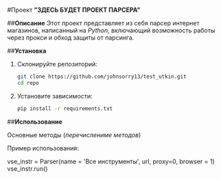 #Проект **"ЗДЕСЬ БУДЕТ ПРОЕКТ ПАРСЕРА"**

##**Описание**
Этот проект представляет из себя парсер интернет магазинов, написанный на *Python*, включающий возможность работы через прокси и обход защиты от парсинга.



##**Установка**
1. Склонируйте репозиторий:

    ```bash
    git clone https://github.com/johnsorry13/test_utkin.git
    cd repo
    ```
2. Установите зависимости:

    ```bash
    pip install -r requirements.txt
    ```

##**Использование**

Основные методы (*перечислениме методов*)

Пример использования:

vse_instr = Parser(name = 'Все инструменты', url, proxy=0, browser = 1)
vse_instr.run()

